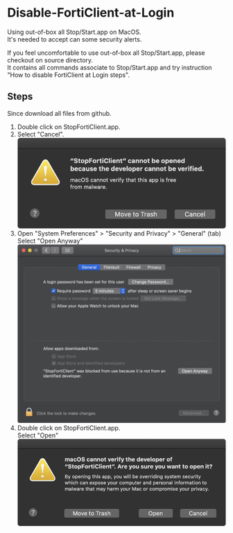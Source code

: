 # Disable-FortiClient-at-Login
Using out-of-box all Stop/Start.app on MacOS.  
It's needed to accept can some security alerts.  
  
If you feel uncomfortable to use out-of-box all Stop/Start.app, please checkout on source directory.  
It contains all commands associate to Stop/Start.app and try instruction "How to disable FortiClient at Login steps".  

## Steps
Since download all files from github.
1. Double click on StopFortiClient.app.  
2. Select "Cancel". 
![fix1](https://github.com/JJBunt/Disable-FortiClient-at-Login/blob/master/pics/Fix1.png)  
3. Open "System Preferences" > "Security and Privacy" > "General" (tab)  
Select "Open Anyway"  
![pic2](https://github.com/JJBunt/Disable-FortiClient-at-Login/blob/master/pics/Fix2.png)  
4. Double click on StopFortiClient.app.  
Select "Open"
![pic5](https://github.com/JJBunt/Disable-FortiClient-at-Login/blob/master/pics/Fix3.png)   